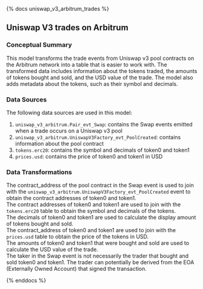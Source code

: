 {% docs uniswap_v3_arbitrum_trades %}

## Uniswap V3 trades on Arbitrum

### Conceptual Summary
This model transforms the trade events from Uniswap v3 pool contracts on the Arbitrum network into a table that is easier to work with. The transformed data includes information about the tokens traded, the amounts of tokens bought and sold, and the USD value of the trade. The model also adds metadata about the tokens, such as their symbol and decimals.
  
### Data Sources
The following data sources are used in this model:

1. ``uniswap_v3_arbitrum.Pair_evt_Swap``: contains the Swap events emitted when a trade occurs on a Uniswap v3 pool
2. ``uniswap_v3_arbitrum.UniswapV3Factory_evt_PoolCreated``: contains information about the pool contract
3. ``tokens.erc20``: contains the symbol and decimals of token0 and token1
4. ``prices.usd``: contains the price of token0 and token1 in USD
  
### Data Transformations
The contract_address of the pool contract in the Swap event is used to join with the ``uniswap_v3_arbitrum.UniswapV3Factory_evt_PoolCreated`` event to obtain the contract addresses of token0 and token1.  
The contract addresses of token0 and token1 are used to join with the ``tokens.erc20`` table to obtain the symbol and decimals of the tokens.  
The decimals of token0 and token1 are used to calculate the display amount of tokens bought and sold.  
The contract_address of token0 and token1 are used to join with the ``prices.usd`` table to obtain the price of the tokens in USD.  
The amounts of token0 and token1 that were bought and sold are used to calculate the USD value of the trade.  
The taker in the Swap event is not necessarily the trader that bought and sold token0 and token1. The trader can potentially be derived from the EOA (Externally Owned Account) that signed the transaction.  

{% enddocs %}